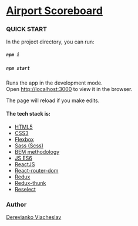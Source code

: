 # [Airport Scoreboard](https://dereviankoviacheslav.github.io/airport-scoreboard/dist)

### QUICK START
In the project directory, you can run:

##### `npm i`
##### `npm start`

Runs the app in the development mode.<br>
Open [http://localhost:3000](http://localhost:3000) to view it in the browser.

The page will reload if you make edits.

#### The tech stack is:
- [HTML5](https://en.wikipedia.org/wiki/HTML5)
- [CSS3](https://en.wikipedia.org/wiki/Cascading_Style_Sheets)
- [Flexbox](https://en.wikipedia.org/wiki/CSS_Flexible_Box_Layout)
- [Sass (Scss)](https://sass-lang.com/)
- [BEM methodology](https://en.bem.info/methodology/)
- [JS ES6](https://ru.wikipedia.org/wiki/ECMAScript)
- [ReactJS](https://reactjs.org/)
- [React-router-dom](https://github.com/ReactTraining/react-router)
- [Redux](https://redux.js.org/)
- [Redux-thunk](https://www.npmjs.com/package/redux-thunk)
- [Reselect](https://github.com/reduxjs/reselect)

### Author
[Derevianko Viacheslav](https://github.com/DereviankoViacheslav)
